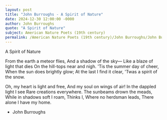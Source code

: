 ```yaml
---
layout: post
title: "John Burroughs - A Spirit of Nature"
date: 2024-12-30 12:00:00 -0000
author: John Burroughs
quote: "A Spirit of Nature"
subject: American Nature Poets (19th century)
permalink: /American Nature Poets (19th century)/John Burroughs/John Burroughs - A Spirit of Nature
---
```


A Spirit of Nature

From the earth a meteor flies,
And a shadow of the sky—
Like a blaze of light that dies
On the hill-tops near and nigh.
'Tis the summer day of cheer,
When the sun does brightly glow;
At the last I find it clear,
'Twas a spirit of the snow.

Oh, my heart is light and free,
And my soul on wings of air!
In the dappled light I see
Rare creations everywhere.
The sunbeams drown the meads,
While in shadows soft I roam,
Thinks I, Where no herdsman leads,
There alone I have my home.

- John Burroughs
